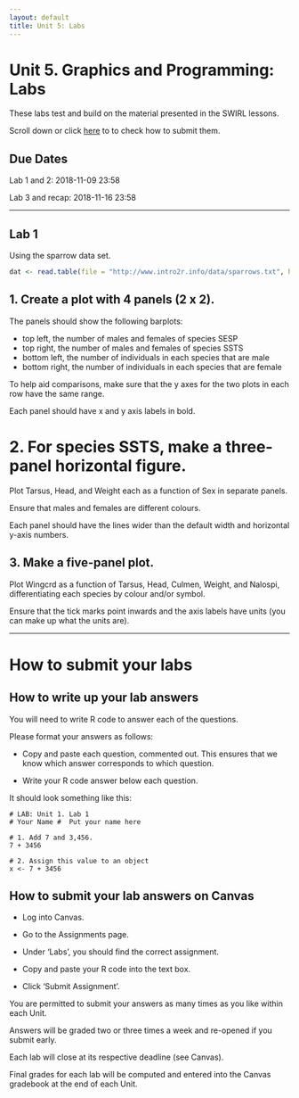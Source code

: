 ```yaml
---
layout: default
title: Unit 5: Labs
---
```



# Unit 5. Graphics and Programming: Labs

These labs test and build on the material presented in the SWIRL lessons.

Scroll down or click [here](../unit5/labs.html#how-to-submit-your-labs) to to check how to submit them.

## Due Dates

Lab 1 and 2: 2018-11-09 23:58

Lab 3 and recap: 2018-11-16 23:58


 - - -
 
## Lab 1

Using the sparrow data set.

```r
dat <- read.table(file = "http://www.intro2r.info/data/sparrows.txt", header = TRUE)
```

## 1. Create a plot with 4 panels (2 x 2).

The panels should show the following barplots:

 - top left, the number of males and females of species SESP
 - top right, the number of males and females of species SSTS
 - bottom left, the number of individuals in each species that are male
 - bottom right, the number of individuals in each species that are female

To help aid comparisons, make sure that the y axes for the two plots in each row have the same range.

Each panel should have x and y axis labels in bold.


# 2. For species SSTS, make a three-panel horizontal figure.

Plot Tarsus, Head, and Weight each as a function of Sex in separate panels.

Ensure that males and females are different colours.

Each panel should have the lines wider than the default width and horizontal y-axis numbers.


## 3. Make a five-panel plot.

Plot Wingcrd as a function of Tarsus, Head, Culmen, Weight, and Nalospi, differentiating each species by colour and/or symbol.

Ensure that the tick marks point inwards and the axis labels have units (you can make up what the units are).


 
 - - -
 
# How to submit your labs

## How to write up your lab answers

You will need to write R code to answer each of the questions.

Please format your answers as follows:

 - Copy and paste each question, commented out. This ensures that we know which answer corresponds to which question.

  - Write your R code answer below each question.

It should look something like this:

```
# LAB: Unit 1. Lab 1
# Your Name #  Put your name here

# 1. Add 7 and 3,456.
7 + 3456

# 2. Assign this value to an object
x <- 7 + 3456
```

## How to submit your lab answers on Canvas

 - Log into Canvas.

 - Go to the Assignments page.

 - Under ‘Labs’, you should find the correct assignment.

 - Copy and paste your R code into the text box.

 - Click ‘Submit Assignment’.

You are permitted to submit your answers as many times as you like within each Unit.

Answers will be graded two or three times a week and re-opened if you submit early.

Each lab will close at its respective deadline (see Canvas).

Final grades for each lab will be computed and entered into the Canvas gradebook at the end of each Unit.




